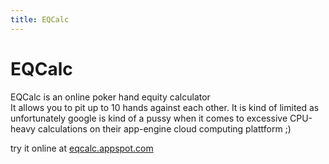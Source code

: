 ```yaml
--- 
title: EQCalc
---
```


EQCalc
======

EQCalc is an online poker hand equity calculator<br/>
It allows you to pit up to 10 hands against each other. It is kind of limited as unfortunately google is kind of a 
pussy when it comes to excessive CPU-heavy calculations on their app-engine cloud computing plattform ;)

try it online at [eqcalc.appspot.com](http://eqcalc.appspot.com)

